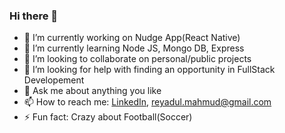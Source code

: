 ### Hi there 👋
- 🔭 I’m currently working on Nudge App(React Native)
- 🌱 I’m currently learning Node JS, Mongo DB, Express
- 👯 I’m looking to collaborate on personal/public projects
- 🤔 I’m looking for help with finding an opportunity in FullStack Developement
- 💬 Ask me about anything you like
- 📫 How to reach me: [LinkedIn](https://www.linkedin.com/in/reyadmahmud/), [reyadul.mahmud@gmail.com](reyadul.mahmud@gmail.com)
- ⚡ Fun fact: Crazy about Football(Soccer)
